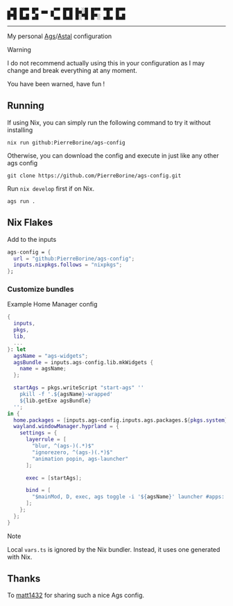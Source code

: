 ```
▄▀█ █▀▀ █▀ ▄▄ ▄▀▀ █▀█ █▄░█ █▀▀ ▀█▀ █▀▀
█▀█ █▄█ ▄█    ▀▄▄ █▄█ █░▀█ █▀░ ▄█▄ █▄█
```
---

My personal [Ags](https://github.com/Aylur/ags)/[Astal](https://github.com/aylur/astal) configuration

> [!WARNING]
> I do not recommend actually using this in your configuration as I may change and break everything at any moment.
>
> You have been warned, have fun !

## Running
If using Nix, you can simply run the following command to try it without installing
```Shell
nix run github:PierreBorine/ags-config
```

Otherwise, you can download the config and execute in just like any other ags config
```Shell
git clone https://github.com/PierreBorine/ags-config.git
```

Run `nix develop` first if on Nix.
```Shell
ags run .
```

## Nix Flakes
Add to the inputs
```Nix
ags-config = {
  url = "github:PierreBorine/ags-config";
  inputs.nixpkgs.follows = "nixpkgs";
};
```

### Customize bundles
Example Home Manager config
```Nix
{
  inputs,
  pkgs,
  lib,
  ...
}: let
  agsName = "ags-widgets";
  agsBundle = inputs.ags-config.lib.mkWidgets {
    name = agsName;
  };

  startAgs = pkgs.writeScript "start-ags" ''
    pkill -f '.${agsName}-wrapped'
    ${lib.getExe agsBundle}
  '';
in {
  home.packages = [inputs.ags-config.inputs.ags.packages.${pkgs.system}.ags];
  wayland.windowManager.hyprland = {
    settings = {
      layerrule = [
        "blur, ^(ags-)(.*)$"
        "ignorezero, ^(ags-)(.*)$"
        "animation popin, ags-launcher"
      ];

      exec = [startAgs];

      bind = [
        "$mainMod, D, exec, ags toggle -i '${agsName}' launcher #apps: Summon the app launcher"
      ];
    };
  };
}
```

> [!NOTE]
> Local `vars.ts` is ignored by the Nix bundler. Instead, it uses one generated with Nix.

## Thanks
To [matt1432](https://git.nelim.org/matt1432/nixos-configs) for sharing such a nice Ags config.
